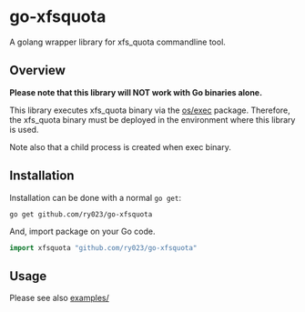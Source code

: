 # go-xfsquota

A golang wrapper library for xfs_quota commandline tool.

## Overview

**Please note that this library will NOT work with Go binaries alone.**  

This library executes xfs_quota binary via the [os/exec](https://pkg.go.dev/os/exec) package.
Therefore, the xfs_quota binary must be deployed in the environment where this library is used.

Note also that a child process is created when exec binary.

## Installation

Installation can be done with a normal `go get`:

```
go get github.com/ry023/go-xfsquota
```

And, import package on your Go code.

```go
import xfsquota "github.com/ry023/go-xfsquota"
```

## Usage

Please see also [examples/](./examples)
